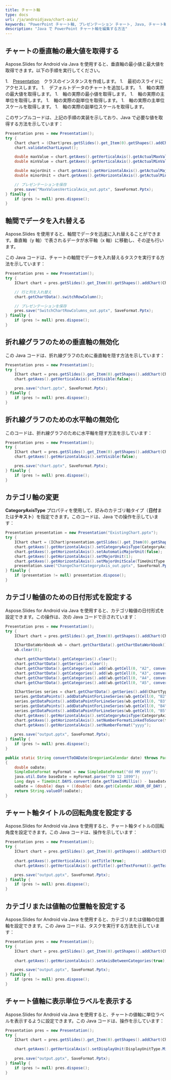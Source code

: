 ```yaml
---
title: チャート軸
type: docs
url: /ja/androidjava/chart-axis/
keywords: "PowerPoint チャート軸, プレゼンテーション チャート, Java, チャート軸を操作する, チャートデータ"
description: "Java で PowerPoint チャート軸を編集する方法"
---
```



## **チャートの垂直軸の最大値を取得する**
Aspose.Slides for Android via Java を使用すると、垂直軸の最小値と最大値を取得できます。以下の手順を実行してください。

1.　[Presentation](https://reference.aspose.com/slides/androidjava/com.aspose.slides/Presentation)　クラスのインスタンスを作成します。
1.　最初のスライドにアクセスします。
1.　デフォルトデータのチャートを追加します。
1.　軸の実際の最大値を取得します。
1.　軸の実際の最小値を取得します。
1.　軸の実際の主単位を取得します。
1.　軸の実際の副単位を取得します。
1.　軸の実際の主単位スケールを取得します。
1.　軸の実際の副単位スケールを取得します。

このサンプルコードは、上記の手順の実装を示しており、Java で必要な値を取得する方法を示しています：

```java
Presentation pres = new Presentation();
try {
	Chart chart = (Chart)pres.getSlides().get_Item(0).getShapes().addChart(ChartType.Area, 100, 100, 500, 350);
	chart.validateChartLayout();

	double maxValue = chart.getAxes().getVerticalAxis().getActualMaxValue();
	double minValue = chart.getAxes().getVerticalAxis().getActualMinValue();

	double majorUnit = chart.getAxes().getHorizontalAxis().getActualMajorUnit();
	double minorUnit = chart.getAxes().getHorizontalAxis().getActualMinorUnit();

	// プレゼンテーションを保存
	pres.save("MaxValuesVerticalAxis_out.pptx", SaveFormat.Pptx);
} finally {
	if (pres != null) pres.dispose();
}
```

## **軸間でデータを入れ替える**
Aspose.Slides を使用すると、軸間でデータを迅速に入れ替えることができます。垂直軸（y 軸）で表されるデータが水平軸（x 軸）に移動し、その逆も行います。

この Java コードは、チャートの軸間でデータを入れ替えるタスクを実行する方法を示しています：

```java
Presentation pres = new Presentation();
try {
	IChart chart = pres.getSlides().get_Item(0).getShapes().addChart(ChartType.ClusteredColumn, 100, 100, 400, 300);

	// 行と列を入れ替え
	chart.getChartData().switchRowColumn();

	// プレゼンテーションを保存
	pres.save("SwitchChartRowColumns_out.pptx", SaveFormat.Pptx);
} finally {
	if (pres != null) pres.dispose();
}
```

## **折れ線グラフのための垂直軸の無効化**

この Java コードは、折れ線グラフのために垂直軸を隠す方法を示しています：

```java
Presentation pres = new Presentation();
try {
	IChart chart = pres.getSlides().get_Item(0).getShapes().addChart(ChartType.Line, 100, 100, 400, 300);
	chart.getAxes().getVerticalAxis().setVisible(false);

	pres.save("chart.pptx", SaveFormat.Pptx);
} finally {
	if (pres != null) pres.dispose();
}
```

## **折れ線グラフのための水平軸の無効化**

このコードは、折れ線グラフのために水平軸を隠す方法を示しています：

```java
Presentation pres = new Presentation();
try {
	IChart chart = pres.getSlides().get_Item(0).getShapes().addChart(ChartType.Line, 100, 100, 400, 300);
	chart.getAxes().getHorizontalAxis().setVisible(false);

	pres.save("chart.pptx", SaveFormat.Pptx);
} finally {
	if (pres != null) pres.dispose();
}
```

## **カテゴリ軸の変更**

**CategoryAxisType** プロパティを使用して、好みのカテゴリ軸タイプ（**日付**または**テキスト**）を指定できます。このコードは、Java での操作を示しています：

```java
Presentation presentation = new Presentation("ExistingChart.pptx");
try {
	IChart chart = (IChart)presentation.getSlides().get_Item(0).getShapes().get_Item(0);
	chart.getAxes().getHorizontalAxis().setCategoryAxisType(CategoryAxisType.Date);
	chart.getAxes().getHorizontalAxis().setAutomaticMajorUnit(false);
	chart.getAxes().getHorizontalAxis().setMajorUnit(1);
	chart.getAxes().getHorizontalAxis().setMajorUnitScale(TimeUnitType.Months);
	presentation.save("ChangeChartCategoryAxis_out.pptx", SaveFormat.Pptx);
} finally {
	if (presentation != null) presentation.dispose();
}
```

## **カテゴリ軸値のための日付形式を設定する**
Aspose.Slides for Android via Java を使用すると、カテゴリ軸値の日付形式を設定できます。この操作は、次の Java コードで示されています：

```java
Presentation pres = new Presentation();
try {
    IChart chart = pres.getSlides().get_Item(0).getShapes().addChart(ChartType.Area, 50, 50, 450, 300);

    IChartDataWorkbook wb = chart.getChartData().getChartDataWorkbook();
    wb.clear(0);

    chart.getChartData().getCategories().clear();
    chart.getChartData().getSeries().clear();
    chart.getChartData().getCategories().add(wb.getCell(0, "A2", convertToOADate(new GregorianCalendar(2015, 1, 1))));
    chart.getChartData().getCategories().add(wb.getCell(0, "A3", convertToOADate(new GregorianCalendar(2016, 1, 1))));
    chart.getChartData().getCategories().add(wb.getCell(0, "A4", convertToOADate(new GregorianCalendar(2017, 1, 1))));
    chart.getChartData().getCategories().add(wb.getCell(0, "A5", convertToOADate(new GregorianCalendar(2018, 1, 1))));

    IChartSeries series = chart.getChartData().getSeries().add(ChartType.Line);
    series.getDataPoints().addDataPointForLineSeries(wb.getCell(0, "B2", 1));
    series.getDataPoints().addDataPointForLineSeries(wb.getCell(0, "B3", 2));
    series.getDataPoints().addDataPointForLineSeries(wb.getCell(0, "B4", 3));
    series.getDataPoints().addDataPointForLineSeries(wb.getCell(0, "B5", 4));
    chart.getAxes().getHorizontalAxis().setCategoryAxisType(CategoryAxisType.Date);
    chart.getAxes().getHorizontalAxis().setNumberFormatLinkedToSource(false);
    chart.getAxes().getHorizontalAxis().setNumberFormat("yyyy");
	
    pres.save("output.pptx", SaveFormat.Pptx);
} finally {
    if (pres != null) pres.dispose();
}
```
```java
public static String convertToOADate(GregorianCalendar date) throws ParseException
{
    double oaDate;
    SimpleDateFormat myFormat = new SimpleDateFormat("dd MM yyyy");
    java.util.Date baseDate = myFormat.parse("30 12 1899");
    Long days = TimeUnit.DAYS.convert(date.getTimeInMillis() - baseDate.getTime(), TimeUnit.MILLISECONDS);
    oaDate = (double) days + ((double) date.get(Calendar.HOUR_OF_DAY) / 24) + ((double) date.get(Calendar.MINUTE) / (60 * 24)) + ((double) date.get(Calendar.SECOND) / (60 * 24 * 60));
    return String.valueOf(oaDate);
}
```

## **チャート軸タイトルの回転角度を設定する**
Aspose.Slides for Android via Java を使用すると、チャート軸タイトルの回転角度を設定できます。この Java コードは、操作を示しています：

```java
Presentation pres = new Presentation();
try {
    IChart chart = pres.getSlides().get_Item(0).getShapes().addChart(ChartType.ClusteredColumn, 50, 50, 450, 300);
    
    chart.getAxes().getVerticalAxis().setTitle(true);
    chart.getAxes().getVerticalAxis().getTitle().getTextFormat().getTextBlockFormat().setRotationAngle(90);

    pres.save("output.pptx", SaveFormat.Pptx);
} finally {
    if (pres != null) pres.dispose();
}

```

## **カテゴリまたは値軸の位置軸を設定する**
Aspose.Slides for Android via Java を使用すると、カテゴリまたは値軸の位置軸を設定できます。この Java コードは、タスクを実行する方法を示しています：

```java
Presentation pres = new Presentation();
try {
    IChart chart = pres.getSlides().get_Item(0).getShapes().addChart(ChartType.ClusteredColumn, 50, 50, 450, 300);
    
    chart.getAxes().getHorizontalAxis().setAxisBetweenCategories(true);

    pres.save("output.pptx", SaveFormat.Pptx);
} finally {
    if (pres != null) pres.dispose();
}
```

## **チャート値軸に表示単位ラベルを表示する**
Aspose.Slides for Android via Java を使用すると、チャートの値軸に単位ラベルを表示するように設定できます。この Java コードは、操作を示しています：

```java
Presentation pres = new Presentation();
try {
    IChart chart = pres.getSlides().get_Item(0).getShapes().addChart(ChartType.ClusteredColumn, 50, 50, 450, 300);

    chart.getAxes().getVerticalAxis().setDisplayUnit(DisplayUnitType.Millions);
    
    pres.save("output.pptx", SaveFormat.Pptx);
} finally {
    if (pres != null) pres.dispose();
}
```